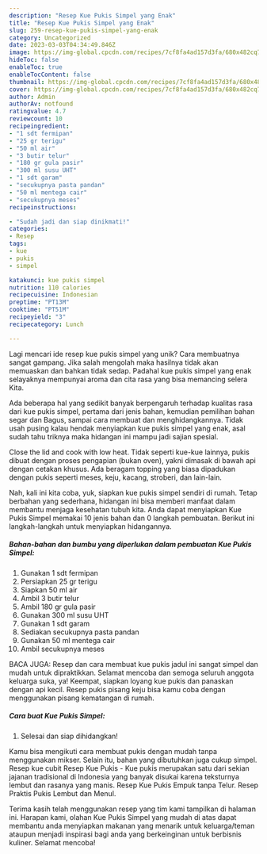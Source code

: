 ```yaml
---
description: "Resep Kue Pukis Simpel yang Enak"
title: "Resep Kue Pukis Simpel yang Enak"
slug: 259-resep-kue-pukis-simpel-yang-enak
category: Uncategorized
date: 2023-03-03T04:34:49.846Z
image: https://img-global.cpcdn.com/recipes/7cf8fa4ad157d3fa/680x482cq70/kue-pukis-simpel-foto-resep-utama.jpg
hideToc: false
enableToc: true
enableTocContent: false
thumbnail: https://img-global.cpcdn.com/recipes/7cf8fa4ad157d3fa/680x482cq70/kue-pukis-simpel-foto-resep-utama.jpg
cover: https://img-global.cpcdn.com/recipes/7cf8fa4ad157d3fa/680x482cq70/kue-pukis-simpel-foto-resep-utama.jpg
author: Admin
authorAv: notfound
ratingvalue: 4.7
reviewcount: 10
recipeingredient:
- "1 sdt fermipan"
- "25 gr terigu"
- "50 ml air"
- "3 butir telur"
- "180 gr gula pasir"
- "300 ml susu UHT"
- "1 sdt garam"
- "secukupnya pasta pandan"
- "50 ml mentega cair"
- "secukupnya meses"
recipeinstructions:

- "Sudah jadi dan siap dinikmati!"
categories:
- Resep
tags:
- kue
- pukis
- simpel

katakunci: kue pukis simpel 
nutrition: 110 calories
recipecuisine: Indonesian
preptime: "PT13M"
cooktime: "PT51M"
recipeyield: "3"
recipecategory: Lunch

---
```





Lagi mencari ide resep kue pukis simpel yang unik? Cara membuatnya sangat gampang. Jika salah mengolah maka hasilnya tidak akan memuaskan dan bahkan tidak sedap. Padahal kue pukis simpel yang enak selayaknya mempunyai aroma dan cita rasa yang bisa memancing selera Kita.





Ada beberapa hal yang sedikit banyak berpengaruh terhadap kualitas rasa dari kue pukis simpel, pertama dari jenis bahan, kemudian pemilihan bahan segar dan Bagus, sampai cara membuat dan menghidangkannya. Tidak usah pusing kalau hendak menyiapkan kue pukis simpel yang enak,      asal sudah tahu triknya maka hidangan ini mampu jadi sajian spesial.














Close the lid and cook with low heat. Tidak seperti kue-kue lainnya, pukis dibuat dengan proses pengapian (bukan oven), yakni dimasak di bawah api dengan cetakan khusus. Ada beragam topping yang biasa dipadukan dengan pukis seperti meses, keju, kacang, stroberi, dan lain-lain.






Nah, kali ini kita coba, yuk, siapkan kue pukis simpel sendiri di rumah. Tetap berbahan yang sederhana, hidangan ini bisa memberi manfaat dalam membantu menjaga kesehatan tubuh kita. Anda dapat menyiapkan Kue Pukis Simpel memakai 10 jenis bahan dan 0 langkah pembuatan. Berikut ini langkah-langkah untuk menyiapkan hidangannya.

<!--inarticleads1-->

##### Bahan-bahan dan bumbu yang diperlukan dalam pembuatan Kue Pukis Simpel:

1. Gunakan 1 sdt fermipan
1. Persiapkan 25 gr terigu
1. Siapkan 50 ml air
1. Ambil 3 butir telur
1. Ambil 180 gr gula pasir
1. Gunakan 300 ml susu UHT
1. Gunakan 1 sdt garam
1. Sediakan secukupnya pasta pandan
1. Gunakan 50 ml mentega cair
1. Ambil secukupnya meses


BACA JUGA: Resep dan cara membuat kue pukis jadul ini sangat simpel dan mudah untuk dipraktikkan. Selamat mencoba dan semoga seluruh anggota keluarga suka, ya! Keempat, siapkan loyang kue pukis dan panaskan dengan api kecil. Resep pukis pisang keju bisa kamu coba dengan menggunakan pisang kematangan di rumah. 

<!--inarticleads2-->

##### Cara buat Kue Pukis Simpel:


1. Selesai dan siap dihidangkan!

Kamu bisa mengikuti cara membuat pukis dengan mudah tanpa menggunakan mikser. Selain itu, bahan yang dibutuhkan juga cukup simpel. Resep kue cubit Resep Kue Pukis - Kue pukis merupakan satu dari sekian jajanan tradisional di Indonesia yang banyak disukai karena teksturnya lembut dan rasanya yang manis. Resep Kue Pukis Empuk tanpa Telur. Resep Praktis Pukis Lembut dan Menul. 

Terima kasih telah menggunakan resep yang tim kami tampilkan di halaman ini. Harapan kami, olahan Kue Pukis Simpel yang mudah di atas dapat membantu anda menyiapkan makanan yang menarik untuk keluarga/teman ataupun menjadi inspirasi bagi anda yang berkeinginan untuk berbisnis kuliner. Selamat mencoba!
